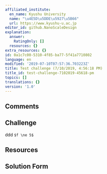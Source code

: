 ```yaml
---
affiliated_institute:
  en_name: Kyushu University
  name: "\u4E5D\u5DDE\u5927\u5B66"
  url: https://www.kyushu-u.ac.jp
editor_id: github.NanoScaleDesign
explanation:
  answer:
    RatingOnly: []
  resources: {}
extra_resources: {}
id: 0a1c7c00-5310-4f85-ba77-5f41a7710802
language: en
modified: '2019-07-10T07:57:36.703223Z'
title: Test challenge (7/10/2019, 4:56:18 PM)
title_id: test-challenge-7102019-45618-pm
topics: []
translations: {}
version: '1.0'
---
```


## Comments



## Challenge
ddd `$f \ne 5$`


## Resources



## Solution Form




